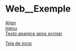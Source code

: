 # Web__Exemple

<a href="https://gabrieel-marques-do-nascimento.github.io/Web__Exemple/css/Aling/Index.html">Align</a>
<br>
<a href="https://gabrieel-marques-do-nascimento.github.io/Web__Exemple/java%20script/navigation/index.html">menu</a>
<br>
<a href="https://gabrieel-marques-do-nascimento.github.io/Web__Exemple/java%20script/animeted%20scroll/index.html">Texto aparece apos scrolar</a>




<a href="https://gabrieel-marques-do-nascimento.github.io/Web__Exemple/css/TELA%20INICIAL/"  id= " " >
 Tela de incio</a> 
